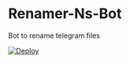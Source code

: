 # Renamer-Ns-Bot
Bot to rename telegram files 

[![Deploy](https://www.herokucdn.com/deploy/button.svg)](https://heroku.com/deploy?template=2https://github.com/AnoNymouS1033/rename)
